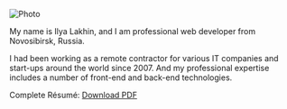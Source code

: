 ![Photo](/images/my-photo6.jpg)

My name is Ilya Lakhin, and I am professional web developer from Novosibirsk, Russia.

I had been working as a remote contractor for various IT companies and start-ups
around the world since 2007. And my professional expertise includes a number of
front-end and back-end technologies.

Complete Résumé: [Download PDF](https://dl.dropboxusercontent.com/u/26689230/cv.pdf)
